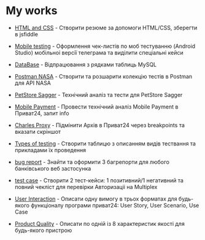 <h1>My works</h1>

- [HTML and CSS](https://jsfiddle.net/apef5s0m/) - Створити резюме за допомоги HTML/CSS, зберегти в jsfiddle


- [Mobile testing](https://docs.google.com/spreadsheets/d/1NJqH5adKWJpHU3uZFWVUqFBrkPWjSRlL/edit?gid=1150257897#gid=1150257897) - Оформлення чек-листiв по моб тестуванню (Android Studio) мобiльноi версiї телеграма та видiлити спецiальнi кейси 

 
- [DataBase](https://paiza.io/projects/3SAjuCE-mCS7U1oc6Kx6wQ?language=mysql) - Відпрацювання з рядками таблиць MySQL


- [Postman NASA](https://api.postman.com/collections/34512358-c5256e58-83b2-446b-b4f9-ffead97615df?access_key=PMAT-01HX4Q8A1BZMM5FTNPP788NJAY) - Створити та розшарити колекцiю тестiв в Postman для API NASA


- [PetStore Sagger](https://docs.google.com/spreadsheets/d/1unpaW5d4NCEUn7OjDRV5C5MoqPVmXXK2/edit?gid=924519823#gid=924519823) - Технічний аналiз та тести для PetStore Sagger


- [Mobile Payment](https://docs.google.com/spreadsheets/d/1Ez1dCBfe2ob7JGN6FT12HVXzOiYtXjMP/edit?gid=1857225435#gid=1857225435) - Провести технiчний аналiз Mobile Payment в Приват24, запит info


- [Charles Proxy](https://docs.google.com/document/d/1Se6IfXYxHvYEMdtlnAEAKAAlR3LjVrv8/edit) - Пiдмiнити Архiв в Приват24 через breakpoints та вказати скрiншот


- [Types of testing](https://docs.google.com/spreadsheets/d/1ovG6WsNYrH6nXEtFb_xnRX33guZ8flUL/edit?gid=1884448483#gid=1884448483) - Створити таблицю з описанням видів тествання та прикладами їх проведення


- [bug report](https://docs.google.com/spreadsheets/d/1G2zNwCLKibDBsyTHJR7H_NYPC7snfJ8w/edit?gid=2142571427#gid=2142571427) - Знайти та оформити 3 багрепорти для любого банківського веб застосунка


- [test case](https://docs.google.com/spreadsheets/d/12J3qXtEu2jnfFw4CHXL72Zm-ortw4GXi/edit?gid=616800040#gid=616800040) - Створити 2 тест-кейси: 1 позитивний/1 негативний та повний чеклiст для перевiрки Авторизацii на Multiplex


- [User Interaction](https://docs.google.com/spreadsheets/d/1XkxvcK4aP7y38kI9CTDw3zX1egHXWJ1R/edit?gid=366122724#gid=366122724) - Описати одну вимогу в трьох форматах для будь-якого функціоналу програми приват24: User Story, User Scenario, Use Case


- [Product Quality](https://docs.google.com/document/d/1UQpQG6fILzqRZnQofXcMKbNKKcW5n9Gc/edit) - Описати по одній із 8 характеристик якості для будь-якого пристрою
